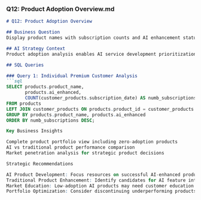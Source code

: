 ### **Q12: Product Adoption Overview.md**
```markdown
# Q12: Product Adoption Overview

## Business Question
Display product names with subscription counts and AI enhancement status to analyze product portfolio performance.

## AI Strategy Context
Product adoption analysis enables AI service development prioritization and identifies market opportunities for AI-enhanced vs traditional product offerings.

## SQL Queries

### Query 1: Individual Premium Customer Analysis
```sql
SELECT products.product_name,
       products.ai_enhanced,
       COUNT(customer_products.subscription_date) AS numb_subscriptions
FROM products
LEFT JOIN customer_products ON products.product_id = customer_products.product_id
GROUP BY products.product_name, products.ai_enhanced
ORDER BY numb_subscriptions DESC;

Key Business Insights

Complete product portfolio view including zero-adoption products
AI vs traditional product performance comparison
Market penetration analysis for strategic product decisions

Strategic Recommendations

AI Product Development: Focus resources on successful AI-enhanced products
Traditional Product Enhancement: Identify candidates for AI feature integration
Market Education: Low-adoption AI products may need customer education campaigns
Portfolio Optimization: Consider discontinuing underperforming products
